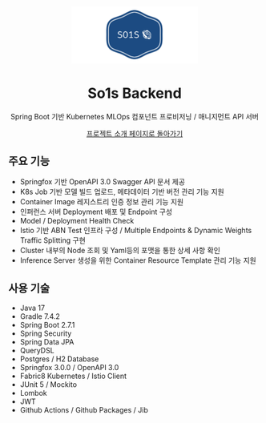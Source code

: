 <div align="center">

<img src="https://raw.githubusercontent.com/so1s/.github/main/static/logo.png" alt="So1s Logo" width="50%" />

# So1s Backend

Spring Boot 기반 Kubernetes MLOps 컴포넌트 프로비저닝 / 매니지먼트 API 서버

[프로젝트 소개 페이지로 돌아가기](https://github.com/so1s)

</div>

## 주요 기능

- Springfox 기반 OpenAPI 3.0 Swagger API 문서 제공
- K8s Job 기반 모델 빌드 업로드, 메타데이터 기반 버전 관리 기능 지원
- Container Image 레지스트리 인증 정보 관리 기능 지원
- 인퍼런스 서버 Deployment 배포 및 Endpoint 구성
- Model / Deployment Health Check
- Istio 기반 ABN Test 인프라 구성 / Multiple Endpoints & Dynamic Weights Traffic Splitting 구현
- Cluster 내부의 Node 조회 및 Yaml등의 포맷을 통한 상세 사항 확인
- Inference Server 생성을 위한 Container Resource Template 관리 기능 지원

## 사용 기술

- Java 17
- Gradle 7.4.2
- Spring Boot 2.7.1
- Spring Security
- Spring Data JPA
- QueryDSL
- Postgres / H2 Database
- Springfox 3.0.0 / OpenAPI 3.0
- Fabric8 Kubernetes / Istio Client
- JUnit 5 / Mockito
- Lombok
- JWT
- Github Actions / Github Packages / Jib
